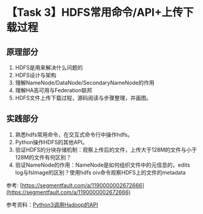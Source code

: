 # 【Task 3】HDFS常用命令/API+上传下载过程
## 原理部分
 1. HDFS是用来解决什么问题的
 2. HDFS设计与架构
 3. 理解NameNode/DataNode/SecondaryNameNode的作用
 4. 理解HA高可用与Federation联邦
 5. HDFS文件上传下载过程，源码阅读与步骤整理，并画图。
 
## 实践部分
1. 熟悉hdfs常用命令，在交互式命令行中操作hdfs。
2. Python操作HDFS的其他API。
3. 验证HDFS的分块存储机制：观察上传后的文件，上传大于128M的文件与小于128M的文件有何区别？
4. 验证NameNode的作用：NameNode是如何组织文件中的元信息的，edits log与fsImage的区别？使用hdfs oiv命令观察HDFS上的文件的metadata


参考: [https://segmentfault.com/a/1190000002672666](https://segmentfault.com/a/1190000002672666)

参考资料：[Python3调用Hadoop的API](https://www.cnblogs.com/sss4/p/10443497.html)
